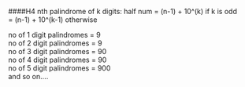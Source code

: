 ####H4 nth palindrome of k digits:
half num = (n-1) + 10^(k) if k is odd <br>
         = (n-1) + 10^(k-1) otherwise <br>
   
no of 1 digit palindromes = 9 <br>
no of 2 digit palindromes = 9 <br>
no of 3 digit palindromes = 90 <br>
no of 4 digit palindromes = 90 <br>
no of 5 digit palindromes = 900 <br>
and so on....
